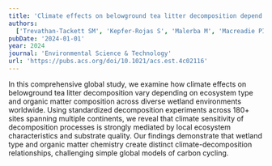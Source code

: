 ```yaml
---
title: 'Climate effects on belowground tea litter decomposition depend on ecosystem and organic matter types in global wetlands'
authors:
  ['Trevathan-Tackett SM', 'Kepfer-Rojas S', 'Malerba M', 'Macreadie PI', 'Djukic I', 'Zhao J', 'Young EB', 'York PH', 'Yeh SC', 'Xiong Y', 'Winters G', 'Whitlock D', 'Weaver CA', 'Watson A', 'Visby I', 'Tylkowski J', 'Trethowna A', 'Tiegs S', 'Taylor B', 'Szpikowski J', 'Szpikowska G', 'Strickland VL', 'Stivrins N', 'Sousa AI', 'Sinutok S', 'Scheffel WA', 'Santos R', 'Sanderman J', 'Sánchez-Carrillo S', 'Sanchez-Cabeza JA', 'Rymer KG', 'Ruiz-Fernandez AC', 'Robroek BJM', 'Roberts T', 'Ricart AM', 'Reynolds LK', 'Rachlewicz G', 'Prathep A', 'Pinsonneault AJ', 'Pendall E', 'Payne R', 'Ozola I', 'Onufrock C', 'Ola A', 'Oberbauer SF', 'Numbere AO', 'Novak AB', 'Norkko J', 'Norkko A', 'Mozdzer TJ', 'Morgan P', 'Montemayor DI', 'Martin CW', 'Malone SL', 'Major M', 'Majewski M', 'Lundquist CJ', 'Lovelock CE', 'Liu S', 'Lin HJ', 'Lillebo A', 'Li J', 'Kominoski JS', 'Khuroo AA', 'Kelleway JJ', 'Jinks KI', 'Jerónimo D', 'Janousek C', 'Jackson EL', 'Iribarne O', 'Hanley T', 'Hamid M', 'Gupta A', 'Guariento RD', 'Grudzinska I', 'Gripp AR', 'González Sagrario MA', 'Garrison LM', 'Gagnon K', 'Gacia E', 'Fusi M', 'Farrington L', 'Farmer J', 'Esteves FA', 'Escapa M', 'Domańska M', 'Dias ATC', 'de los Santos CB', 'Daffonchio D', 'Czyryca PM', 'Connolly RM', 'Cobb A', 'Chudzińska M', 'Christiaen B', 'Chifflard P', 'Castelar S', 'Carneiro LS', 'Cardoso-Mohedano JG', 'Camden M', 'Caliman A', 'Bulmer RH', 'Bowen J', 'Boström C', 'Bernal S', 'Berges JA', 'Benavides JC', 'Barry SC', 'Alatalo JM', 'Al-Haj AN', 'Adame MF']
pubDate: '2024-01-01'
year: 2024
journal: 'Environmental Science & Technology'
url: 'https://pubs.acs.org/doi/10.1021/acs.est.4c02116'
---
```


In this comprehensive global study, we examine how climate effects on belowground tea litter decomposition vary depending on ecosystem type and organic matter composition across diverse wetland environments worldwide. Using standardized decomposition experiments across 180+ sites spanning multiple continents, we reveal that climate sensitivity of decomposition processes is strongly mediated by local ecosystem characteristics and substrate quality. Our findings demonstrate that wetland type and organic matter chemistry create distinct climate-decomposition relationships, challenging simple global models of carbon cycling.
